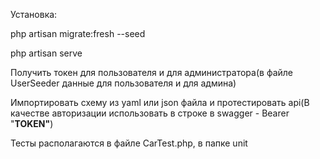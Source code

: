 Установка:

php artisan migrate:fresh --seed

php artisan serve

Получить токен для пользователя и для администратора(в файле UserSeeder данные для пользователя и для админа)

Импортировать схему из yaml или json файла и протестировать api(В качестве авторизации использовать в строке в swagger - Bearer "**TOKEN"**)

Тесты располагаются в файле CarTest.php, в папке unit

